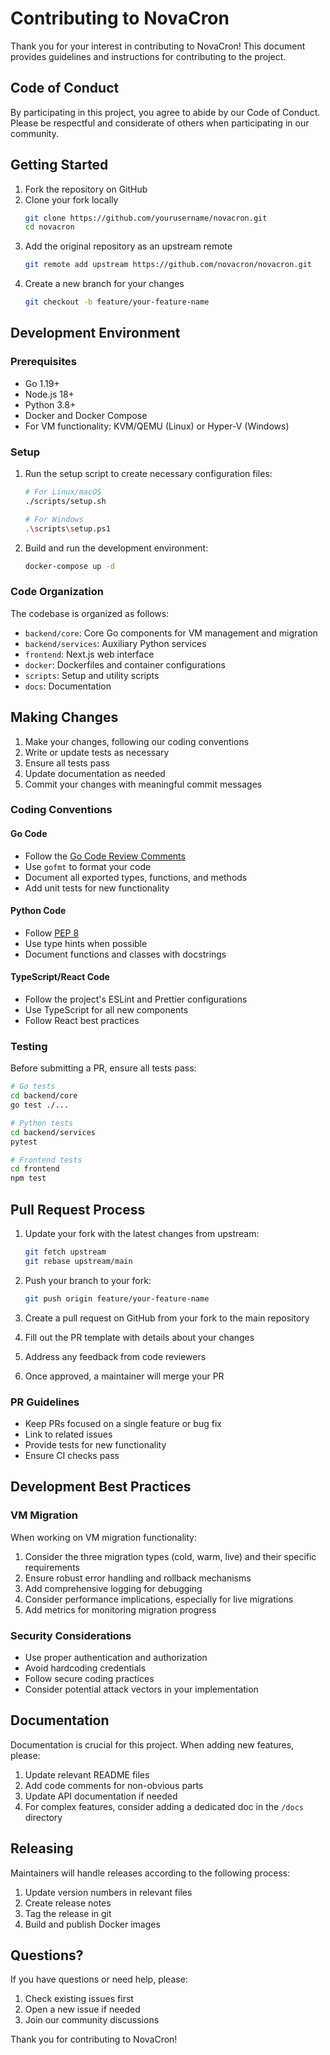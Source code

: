 # Contributing to NovaCron

Thank you for your interest in contributing to NovaCron! This document provides guidelines and instructions for contributing to the project.

## Code of Conduct

By participating in this project, you agree to abide by our Code of Conduct. Please be respectful and considerate of others when participating in our community.

## Getting Started

1. Fork the repository on GitHub
2. Clone your fork locally
   ```bash
   git clone https://github.com/yourusername/novacron.git
   cd novacron
   ```
3. Add the original repository as an upstream remote
   ```bash
   git remote add upstream https://github.com/novacron/novacron.git
   ```
4. Create a new branch for your changes
   ```bash
   git checkout -b feature/your-feature-name
   ```

## Development Environment

### Prerequisites

- Go 1.19+
- Node.js 18+
- Python 3.8+
- Docker and Docker Compose
- For VM functionality: KVM/QEMU (Linux) or Hyper-V (Windows)

### Setup

1. Run the setup script to create necessary configuration files:
   ```bash
   # For Linux/macOS
   ./scripts/setup.sh
   
   # For Windows
   .\scripts\setup.ps1
   ```

2. Build and run the development environment:
   ```bash
   docker-compose up -d
   ```

### Code Organization

The codebase is organized as follows:

- `backend/core`: Core Go components for VM management and migration
- `backend/services`: Auxiliary Python services
- `frontend`: Next.js web interface
- `docker`: Dockerfiles and container configurations
- `scripts`: Setup and utility scripts
- `docs`: Documentation

## Making Changes

1. Make your changes, following our coding conventions
2. Write or update tests as necessary
3. Ensure all tests pass
4. Update documentation as needed
5. Commit your changes with meaningful commit messages

### Coding Conventions

#### Go Code

- Follow the [Go Code Review Comments](https://github.com/golang/go/wiki/CodeReviewComments)
- Use `gofmt` to format your code
- Document all exported types, functions, and methods
- Add unit tests for new functionality

#### Python Code

- Follow [PEP 8](https://www.python.org/dev/peps/pep-0008/)
- Use type hints when possible
- Document functions and classes with docstrings

#### TypeScript/React Code

- Follow the project's ESLint and Prettier configurations
- Use TypeScript for all new components
- Follow React best practices

### Testing

Before submitting a PR, ensure all tests pass:

```bash
# Go tests
cd backend/core
go test ./...

# Python tests
cd backend/services
pytest

# Frontend tests
cd frontend
npm test
```

## Pull Request Process

1. Update your fork with the latest changes from upstream:
   ```bash
   git fetch upstream
   git rebase upstream/main
   ```

2. Push your branch to your fork:
   ```bash
   git push origin feature/your-feature-name
   ```

3. Create a pull request on GitHub from your fork to the main repository
4. Fill out the PR template with details about your changes
5. Address any feedback from code reviewers
6. Once approved, a maintainer will merge your PR

### PR Guidelines

- Keep PRs focused on a single feature or bug fix
- Link to related issues
- Provide tests for new functionality
- Ensure CI checks pass

## Development Best Practices

### VM Migration

When working on VM migration functionality:

1. Consider the three migration types (cold, warm, live) and their specific requirements
2. Ensure robust error handling and rollback mechanisms
3. Add comprehensive logging for debugging
4. Consider performance implications, especially for live migrations
5. Add metrics for monitoring migration progress

### Security Considerations

- Use proper authentication and authorization
- Avoid hardcoding credentials
- Follow secure coding practices
- Consider potential attack vectors in your implementation

## Documentation

Documentation is crucial for this project. When adding new features, please:

1. Update relevant README files
2. Add code comments for non-obvious parts
3. Update API documentation if needed
4. For complex features, consider adding a dedicated doc in the `/docs` directory

## Releasing

Maintainers will handle releases according to the following process:

1. Update version numbers in relevant files
2. Create release notes
3. Tag the release in git
4. Build and publish Docker images

## Questions?

If you have questions or need help, please:

1. Check existing issues first
2. Open a new issue if needed
3. Join our community discussions

Thank you for contributing to NovaCron!
